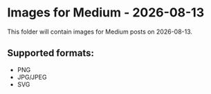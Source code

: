 # Images for Medium - 2026-08-13

This folder will contain images for Medium posts on 2026-08-13.

## Supported formats:
- PNG
- JPG/JPEG
- SVG
